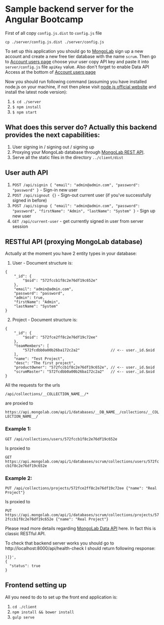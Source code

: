 # Sample backend server for the Angular Bootcamp

First of all copy `config.js.dist` to `config.js` file

`cp ./server/config.js.dist ./server/config.js`

To set up this application you should go to [MongoLab](https://mlab.com/) sign up a new account
and create a new free tier database with the name `scrum`. Then go to [Account users page](https://mlab.com/account-details/) choose your user
copy API key and paste it into `server/config.js` file `apiKey` value. Also don't forget to enable Data API Access at the bottom of [Account users page](https://mlab.com/account-details/)

Now you should run following command (assuming you have installed node.js on your machine, if not then plese visit [node.js official website](https://nodejs.org/en/)
and install the latest node version):

1. `$ cd ./server`
2. `$ npm install`
3. `$ npm start`

## What does this server do? Actually this backend provides the next capabilities:

1. User signing in / signing out / signing up
2. Proxying your MongoLab database through [MongoLab REST API](http://docs.mlab.com/data-api/).
3. Serve all the static files in the directory `../client/dist`

## User auth API

1. `POST /api/signin { "email": "admin@admin.com", "password": "password" }` - Sign-in new user
2. `POST /api/signout {}` - Sign-out current user (if you've successfully signed in before)
3. `POST /api/signup { "email": "admin@admin.com", "password": "password", "firstName": "Admin", "lastName": "System" }` - Sign up new user
4. `GET /api/current-user` - get currently signed in user from server session

## RESTful API (proxying MongoLab database)

Actually at the moment you have 2 entity types in your database:

1. User - Document structure is:
```
{
    "_id": {
        "$oid": "572fccb1f8c2e76df19c652e"
    },
    "email": "admin@admin.com",
    "password": "password",
    "admin": true,
    "firstName": "Admin",
    "lastName": "System"
}
```

2. Project - Document structure is:
```
{
    "_id": {
        "$oid": "572fce2ff8c2e76df19c72ee"
    },
    "teamMembers": [
        "572fcdbb0a00b26ba172c2a2"              // <-- user._id.$oid
    ],
    "name": "Test Project",
    "desc": "The first project",
    "productOwner": "572fccb1f8c2e76df19c652e", // <-- user._id.$oid
    "scrumMaster": "572fcdbb0a00b26ba172c2a2"   // <-- user._id.$oid
}
```

All the requests for the urls

`/api/collections/__COLLECTION_NAME__/*`

are proxied to

`https://api.mongolab.com/api/1/databases/__DB_NAME__/collections/__COLLECTION_NAME__/`

### Example 1:

`GET /api/collections/users/572fccb1f8c2e76df19c652e` 
    
Is proxied to

`GET https://api.mongolab.com/api/1/databases/scrum/collections/users/572fccb1f8c2e76df19c652e`

### Example 2:

`PUT /api/collections/projects/572fce2ff8c2e76df19c72ee {"name": "Real Project"}` 

Is proxied to

`PUT https://api.mongolab.com/api/1/databases/scrum/collections/projects/572fccb1f8c2e76df19c652e {"name": "Real Project"}` 

Please read more details regarding [MongoLab Data API](http://docs.mlab.com/data-api/) here. In fact this is classic RESTful API.

To check that backend server works you should go to http://localhost:8000/api/health-check
I should return following response:

```
)]}',
{
  "status": true
}
```

## Frontend setting up

All you need to do to set up the front end application is:

1. `cd ./client`
2. `npm install && bower install`
3. `gulp serve`
